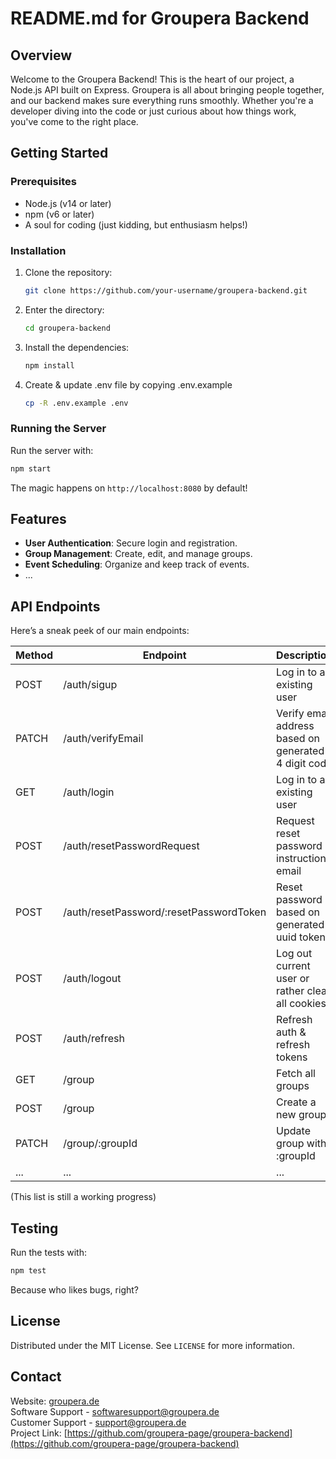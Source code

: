 # README.md for Groupera Backend

## Overview
Welcome to the Groupera Backend! This is the heart of our project, a Node.js API built on Express. Groupera is all about bringing people together, and our backend makes sure everything runs smoothly. Whether you're a developer diving into the code or just curious about how things work, you've come to the right place.

## Getting Started

### Prerequisites
- Node.js (v14 or later)
- npm (v6 or later)
- A soul for coding (just kidding, but enthusiasm helps!)

### Installation
1. Clone the repository:
   ```bash
   git clone https://github.com/your-username/groupera-backend.git 
   ```
2. Enter the directory:
   ```bash
   cd groupera-backend
   ```
3. Install the dependencies:
   ```bash
   npm install
   ```
4. Create & update .env file by copying .env.example
   ```bash
   cp -R .env.example .env
   ```

### Running the Server
Run the server with:
```bash
npm start
```

The magic happens on `http://localhost:8080` by default!

## Features
- **User Authentication**: Secure login and registration.
- **Group Management**: Create, edit, and manage groups.
- **Event Scheduling**: Organize and keep track of events.
- ...

## API Endpoints
Here’s a sneak peek of our main endpoints:

| Method | Endpoint                                | Description                                          |
|--------|-----------------------------------------|------------------------------------------------------|
| POST   | /auth/sigup                             | Log in to an existing user                           |
| PATCH  | /auth/verifyEmail                       | Verify email address based on generated 4 digit code |
| GET    | /auth/login                             | Log in to an existing user                           |
| POST   | /auth/resetPasswordRequest              | Request reset password instruction email             |
| POST   | /auth/resetPassword/:resetPasswordToken | Reset password based on generated uuid token         |
| POST   | /auth/logout                            | Log out current user or rather clear all cookies     |
| POST   | /auth/refresh                           | Refresh auth & refresh tokens                        |
| GET    | /group                                  | Fetch all groups                                     |
| POST   | /group                                  | Create a new group                                   |
| PATCH  | /group/:groupId                         | Update group with :groupId                           |
| ...    | ...                                     | ...                                                  |

(This list is still a working progress)

## Testing
Run the tests with:
```bash
npm test
```
Because who likes bugs, right?

## License
Distributed under the MIT License. See `LICENSE` for more information.

## Contact
Website: [groupera.de](https://groupera.de)<br/>
Software Support - softwaresupport@groupera.de<br/>
Customer Support - support@groupera.de <br/>
Project Link: [https://github.com/groupera-page/groupera-backend](https://github.com/groupera-page/groupera-backend)